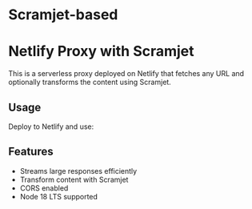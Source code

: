 # Scramjet-based
# Netlify Proxy with Scramjet

This is a serverless proxy deployed on Netlify that fetches any URL and optionally transforms the content using Scramjet.

## Usage

Deploy to Netlify and use:

## Features

- Streams large responses efficiently
- Transform content with Scramjet
- CORS enabled
- Node 18 LTS supported

